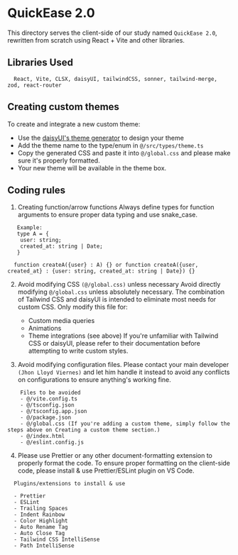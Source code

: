 # QuickEase 2.0

This directory serves the client-side of our study named `QuickEase 2.0`, rewritten from scratch using React + Vite and other libraries.

## Libraries Used

```
  React, Vite, CLSX, daisyUI, tailwindCSS, sonner, tailwind-merge, zod, react-router
```

## Creating custom themes

To create and integrate a new custom theme:

- Use the [daisyUI's theme generator](https://daisyui.com/theme-generator/) to design your theme
- Add the theme name to the type/enum in `@/src/types/theme.ts`
- Copy the generated CSS and paste it into `@/global.css` and please make sure it's properly formatted.
- Your new theme will be available in the theme box.

## Coding rules

1. Creating function/arrow functions
   Always define types for function arguments to ensure proper data typing and use snake_case.

```
   Example:
   type A = {
    user: string;
    created_at: string | Date;
   }

  function createA({user} : A) {} or function createA({user, created_at} : {user: string, created_at: string | Date}) {}
```

2. Avoid modifying CSS `(@/global.css)` unless necessary
   Avoid directly modifying `@/global.css` unless absolutely necessary. The combination of Tailwind CSS and daisyUI is intended to eliminate most needs for custom CSS. Only modify this file for:

   - Custom media queries
   - Animations
   - Theme integrations (see above)
     If you're unfamiliar with Tailwind CSS or daisyUI, please refer to their documentation before attempting to write custom styles.

3. Avoid modifying configuration files.
   Please contact your main developer `(Jhon Lloyd Viernes)` and let him handle it instead to avoid any conflicts on configurations to ensure anything's working fine.

```
    Files to be avoided
    - @/vite.config.ts
    - @/tsconfig.json
    - @/tsconfig.app.json
    - @/package.json
    - @/global.css (If you're adding a custom theme, simply follow the steps above on Creating a custom theme section.)
    - @/index.html
    - @/eslint.config.js
```

4. Please use Prettier or any other document-formatting extension to properly format the code.
   To ensure proper formatting on the client-side code, please install & use Prettier/ESLint plugin on VS Code.

```
  Plugins/extensions to install & use

  - Prettier
  - ESLint
  - Trailing Spaces
  - Indent Rainbow
  - Color Highlight
  - Auto Rename Tag
  - Auto Close Tag
  - Tailwind CSS IntelliSense
  - Path IntelliSense
```
